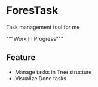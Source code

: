 # ForesTask
Task management tool for me

"""Work In Progress"""

## Feature
- Manage tasks in Tree structure
- Visualize Done tasks 